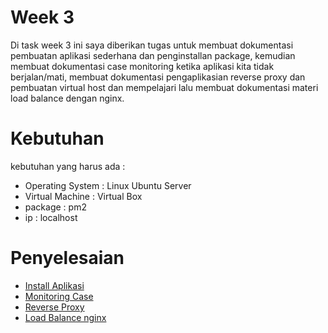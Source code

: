 # Week 3
Di task week 3 ini saya diberikan tugas untuk membuat dokumentasi pembuatan aplikasi sederhana dan penginstallan package, kemudian membuat dokumentasi case monitoring ketika aplikasi kita tidak berjalan/mati, membuat dokumentasi pengaplikasian reverse proxy dan pembuatan virtual host dan mempelajari lalu membuat dokumentasi materi load balance dengan nginx.

# Kebutuhan
kebutuhan yang harus ada :
- Operating System : Linux Ubuntu Server
- Virtual Machine : Virtual Box
- package : pm2
- ip : localhost

# Penyelesaian
- [Install Aplikasi](install-aplication.md)
- [Monitoring Case](monitoring-case.md)
- [Reverse Proxy](reverse-proxy.md)
- [Load Balance nginx](load-balance.md)